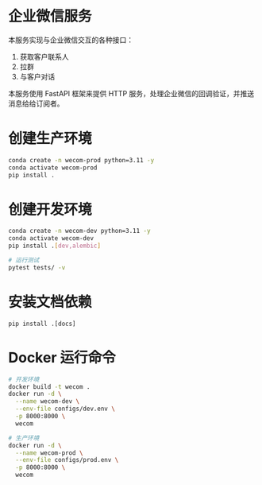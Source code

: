# 企业微信服务

本服务实现与企业微信交互的各种接口：
1. 获取客户联系人
2. 拉群
3. 与客户对话

本服务使用 FastAPI 框架来提供 HTTP 服务，处理企业微信的回调验证，并推送消息给给订阅者。

# 创建生产环境
```bash
conda create -n wecom-prod python=3.11 -y
conda activate wecom-prod
pip install .
```

# 创建开发环境
```bash
conda create -n wecom-dev python=3.11 -y
conda activate wecom-dev
pip install .[dev,alembic]

# 运行测试
pytest tests/ -v
```

# 安装文档依赖
```
pip install .[docs]
```

# Docker 运行命令
```bash
# 开发环境
docker build -t wecom .
docker run -d \
  --name wecom-dev \
  --env-file configs/dev.env \
  -p 8000:8000 \
  wecom

# 生产环境
docker run -d \
  --name wecom-prod \
  --env-file configs/prod.env \
  -p 8000:8000 \
  wecom
```